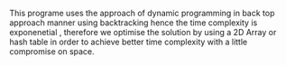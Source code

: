 This programe uses the approach of dynamic programming in back top approach manner using backtracking hence the time complexity is exponenetial , therefore we optimise 
the solution by using a 2D Array or hash table in order to achieve better time complexity with a little compromise on space.
